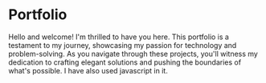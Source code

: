 # Portfolio
Hello and welcome! I'm thrilled to have you here. This portfolio is a testament to my journey, showcasing my passion for technology and problem-solving. As you navigate through these projects, you'll witness my dedication to crafting elegant solutions and pushing the boundaries of what's possible.
I have also used javascript in it.
